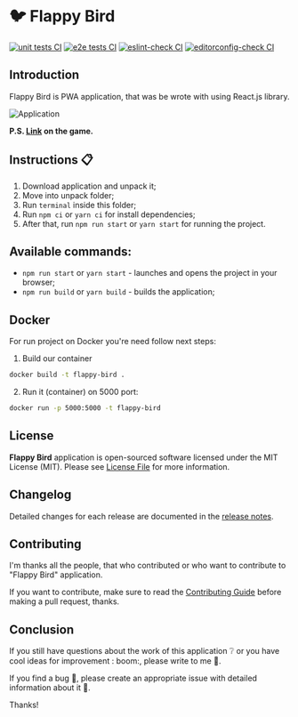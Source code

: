 # :bird: Flappy Bird

[![unit tests CI](https://github.com/corocoto/flappy-bird/workflows/unit-tests/badge.svg)](https://github.com/corocoto/flappy-bird/actions/workflows/unit-tests.yml)
[![e2e tests CI](https://github.com/corocoto/flappy-bird/workflows/e2e-tests/badge.svg)](https://github.com/corocoto/flappy-bird/actions/workflows/e2e-tests.yml)
[![eslint-check CI](https://github.com/corocoto/flappy-bird/workflows/eslint-check/badge.svg)](https://github.com/corocoto/flappy-bird/actions/workflows/eslint.yml)
[![editorconfig-check CI](https://github.com/corocoto/flappy-bird/workflows/editorconfig-check/badge.svg)](https://github.com/corocoto/flappy-bird/actions/workflows/editorconfig.yml)

## Introduction

Flappy Bird is PWA application, that was be wrote with using React.js library.

![Application](https://user-images.githubusercontent.com/37180024/82160962-99759d00-98a1-11ea-865d-1ef0c5f27144.gif)

**P.S. [Link](https://corocoto.github.io/flappy-bird/) on the game.**

## Instructions :clipboard:

1. Download application and unpack it;
2. Move into unpack folder;
3. Run `terminal` inside this folder;
4. Run `npm ci` or `yarn ci` for install dependencies;
5. After that, run `npm run start` or `yarn start`  for running the project.

## Available commands:

- ```npm run start``` or ```yarn start``` - launches and opens the project in your browser;
- ```npm run build``` or ```yarn build``` - builds the application;

## Docker

For run project on Docker you're need follow next steps:

1. Build our container

```bash
docker build -t flappy-bird .
```

2. Run it (container) on 5000 port:

```bash
docker run -p 5000:5000 -t flappy-bird
```

## License

**Flappy Bird** application is open-sourced software licensed under the MIT License (MIT). Please
see [License File](LICENSE) for more information.

## Changelog

Detailed changes for each release are documented in the [release notes](CHANGELOG.md).

## Contributing

I'm thanks all the people, that who contributed or who want to contribute to "Flappy Bird" application.

If you want to contribute, make sure to read the [Contributing Guide](CONTRIBUTING.md) before making a pull request,
thanks.

## Conclusion

If you still have questions about the work of this application :grey_question: or you have cool ideas for improvement :
boom:, please write to me :email:.

If you find a bug :bug:, please create an appropriate issue with detailed information about it :speech_balloon:.

Thanks!
